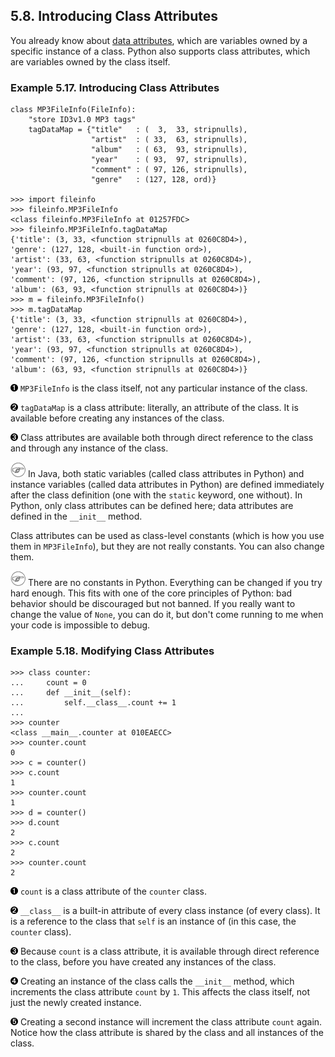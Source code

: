 

5.8. Introducing Class Attributes
---------------------------------

You already know about [data
attributes](userdict.html#fileinfo.userdict.init.example "Example 5.9. Defining the UserDict Class"),
which are variables owned by a specific instance of a class. Python also
supports class attributes, which are variables owned by the class
itself.

### Example 5.17. Introducing Class Attributes

    class MP3FileInfo(FileInfo):
        "store ID3v1.0 MP3 tags"
        tagDataMap = {"title"   : (  3,  33, stripnulls),
                      "artist"  : ( 33,  63, stripnulls),
                      "album"   : ( 63,  93, stripnulls),
                      "year"    : ( 93,  97, stripnulls),
                      "comment" : ( 97, 126, stripnulls),
                      "genre"   : (127, 128, ord)}

    >>> import fileinfo
    >>> fileinfo.MP3FileInfo            
    <class fileinfo.MP3FileInfo at 01257FDC>
    >>> fileinfo.MP3FileInfo.tagDataMap 
    {'title': (3, 33, <function stripnulls at 0260C8D4>), 
    'genre': (127, 128, <built-in function ord>), 
    'artist': (33, 63, <function stripnulls at 0260C8D4>), 
    'year': (93, 97, <function stripnulls at 0260C8D4>), 
    'comment': (97, 126, <function stripnulls at 0260C8D4>), 
    'album': (63, 93, <function stripnulls at 0260C8D4>)}
    >>> m = fileinfo.MP3FileInfo()      
    >>> m.tagDataMap
    {'title': (3, 33, <function stripnulls at 0260C8D4>), 
    'genre': (127, 128, <built-in function ord>), 
    'artist': (33, 63, <function stripnulls at 0260C8D4>), 
    'year': (93, 97, <function stripnulls at 0260C8D4>), 
    'comment': (97, 126, <function stripnulls at 0260C8D4>), 
    'album': (63, 93, <function stripnulls at 0260C8D4>)}



[![1](../images/callouts/1.png)](#fileinfo.classattributes.1.1) `MP3FileInfo` is the class itself, not any particular instance of the class. 

[![2](../images/callouts/2.png)](#fileinfo.classattributes.1.2) `tagDataMap` is a class attribute: literally, an attribute of the class. It is available before creating any instances of the class. 

[![3](../images/callouts/3.png)](#fileinfo.classattributes.1.3) Class attributes are available both through direct reference to the class and through any instance of the class. 


![Note](../images/note.png) 
In Java, both static variables (called class attributes in Python) and instance variables (called data attributes in Python) are defined immediately after the class definition (one with the `static` keyword, one without). In Python, only class attributes can be defined here; data attributes are defined in the `__init__` method. 

Class attributes can be used as class-level constants (which is how you
use them in `MP3FileInfo`), but they are not really constants. You can
also change them.


![Note](../images/note.png) 
There are no constants in Python. Everything can be changed if you try hard enough. This fits with one of the core principles of Python: bad behavior should be discouraged but not banned. If you really want to change the value of `None`, you can do it, but don't come running to me when your code is impossible to debug. 

### Example 5.18. Modifying Class Attributes

    >>> class counter:
    ...     count = 0                     
    ...     def __init__(self):
    ...         self.__class__.count += 1 
    ...     
    >>> counter
    <class __main__.counter at 010EAECC>
    >>> counter.count                     
    0
    >>> c = counter()
    >>> c.count                           
    1
    >>> counter.count
    1
    >>> d = counter()                     
    >>> d.count
    2
    >>> c.count
    2
    >>> counter.count
    2



[![1](../images/callouts/1.png)](#fileinfo.classattributes.2.1) `count` is a class attribute of the `counter` class. 

[![2](../images/callouts/2.png)](#fileinfo.classattributes.2.2) `__class__` is a built-in attribute of every class instance (of every class). It is a reference to the class that `self` is an instance of (in this case, the `counter` class). 

[![3](../images/callouts/3.png)](#fileinfo.classattributes.2.3) Because `count` is a class attribute, it is available through direct reference to the class, before you have created any instances of the class. 

[![4](../images/callouts/4.png)](#fileinfo.classattributes.2.4) Creating an instance of the class calls the `__init__` method, which increments the class attribute `count` by `1`. This affects the class itself, not just the newly created instance. 

[![5](../images/callouts/5.png)](#fileinfo.classattributes.2.5) Creating a second instance will increment the class attribute `count` again. Notice how the class attribute is shared by the class and all instances of the class. 

  


